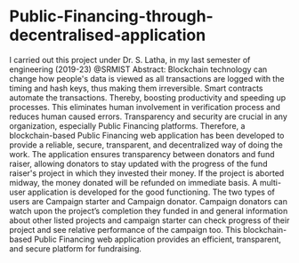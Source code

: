# Public-Financing-through-decentralised-application
I carried out this project under Dr. S. Latha, in my last semester of engineering (2019-23) @SRMIST
Abstract: Blockchain technology can change how people's data is viewed as all transactions are logged with the timing and hash keys, thus making them irreversible. Smart contracts automate the transactions. Thereby, boosting productivity and speeding up processes. This eliminates human involvement in verification process and reduces human caused errors. Transparency and security are crucial in any organization, especially Public Financing platforms. Therefore, a blockchain-based Public Financing web application has been developed to provide a reliable, secure, transparent, and decentralized way of doing the work. The application ensures transparency between donators and fund raiser, allowing donators to stay updated with the progress of the fund raiser's project in which they invested their money. If the project is aborted midway, the money donated will be refunded on immediate basis. A multi-user application is developed for the good functioning. The two types of users are Campaign starter and Campaign donator. Campaign donators can watch upon the project’s completion they funded in and general information about other listed projects and campaign starter can check progress of their project and see relative performance of the campaign too. This blockchain-based Public Financing web application provides an efficient, transparent, and secure platform for fundraising.
